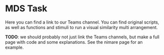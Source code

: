 # MDS Task

Here you can find a link to our Teams channel. You can find original scripts, as well as functions and stimuli to run a visual similarity multi arrangement.

**TODO**: we should probably not just link the Teams channels, but make a full page with code and some explanations. See the nimare page for an example.
